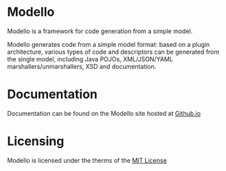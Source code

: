 Modello
=======================

Modello is a framework for code generation from a simple model.

Modello generates code from a simple model format: based on a plugin architecture, various types of code and descriptors can be generated from the single model, including Java POJOs, XML/JSON/YAML marshallers/unmarshallers, XSD and documentation.

# Documentation

Documentation can be found on the Modello site hosted at [Github.io](http://codehaus-plexus.github.io/modello/)

# Licensing

Modello is licensed under the therms of the [MIT License](http://opensource.org/licenses/mit-license.php)